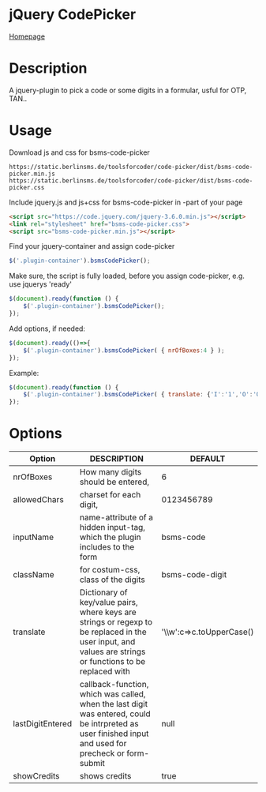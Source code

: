 # jQuery CodePicker
[Homepage](https://www.berlinsms.de/)

# Description
A jquery-plugin to pick a code or some digits in a formular, usful for OTP, TAN..

# Usage

Download js and css for bsms-code-picker
```link
https://static.berlinsms.de/toolsforcoder/code-picker/dist/bsms-code-picker.min.js
https://static.berlinsms.de/toolsforcoder/code-picker/dist/bsms-code-picker.css
```

Include jquery.js and js+css for bsms-code-picker in <head>-part of your page   
```html
<script src="https://code.jquery.com/jquery-3.6.0.min.js"></script>
<link rel="stylesheet" href="bsms-code-picker.css">
<script src="bsms-code-picker.min.js"></script>
```

Find your jquery-container and assign code-picker
```js
$('.plugin-container').bsmsCodePicker();    
```

Make sure, the script is fully loaded, before you assign code-picker, e.g. use jquerys 'ready'
```js
$(document).ready(function () {
    $('.plugin-container').bsmsCodePicker();
});    
```

Add options, if needed:
```js
$(document).ready(()=>{
    $('.plugin-container').bsmsCodePicker( { nrOfBoxes:4 } );
});    
```

Example:
```js
$(document).ready(function () {
    $('.plugin-container').bsmsCodePicker( { translate: {'I':'1','O':'0','l':'1'} } );
});    
```

# Options


| Option           | DESCRIPTION                                                                                                                                               | DEFAULT                    |
|------------------|-----------------------------------------------------------------------------------------------------------------------------------------------------------|----------------------------|
| nrOfBoxes        | How many digits should be entered,                                                                                                                        | 6                          |
| allowedChars     | charset for each digit,                                                                                                                                   | 0123456789                 |
| inputName        | name-attribute of a hidden input-tag, which the plugin includes to the form                                                                               | bsms-code                  |
| className        | for costum-css, class of the digits                                                                                                                       | bsms-code-digit            |         
| translate        | Dictionary of key/value pairs, where keys are strings or regexp to be replaced in the user input, and values are strings or functions to be replaced with | '\\\\w':c=>c.toUpperCase() |
| lastDigitEntered | callback-function, which was called, when the last digit was entered, could be intrpreted as user finished input and used for precheck or form-submit     | null                       |
| showCredits      | shows credits                                                                                                                                             | true                       |
                                                                                                                                                                            
